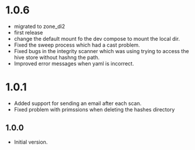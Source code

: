 # 1.0.6
- migrated to zone_di2
- first release
- change the default mount fo the dev compose to mount the local dir.
- Fixed the sweep process which had a cast problem.
- Fixed bugs in the integrity scanner which was using trying to access the hive store without hashng the path.
- Improved error messages when yaml is incorrect.

# 1.0.1
- Added support for sending an email after each scan.
- Fixed problem with primssions when deleting the hashes directory

## 1.0.0

- Initial version.
